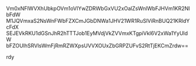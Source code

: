 Vm0xNFlWVXhUbkpOVm1oVlYwZDRWbGxVU2xOalZsWnlWbFJHVm1KR2NIbFdW
M1JQVmxaS2NsWnFWbFZXCmJGbDNWa1JHV21WR1RuSlViRnBUQ21KRldYcFdX
SEJEVkRKU1dGSnJhR2hTTTJob1EyMVdjVkZVVmxKTgpiVkl6V2xWa1YyUldW
bFZOUlhSRVlsWmFjRmRZWXpsUVVXOUxZbGRPZUFvS2RtTjEKCmZrdw==

rdy